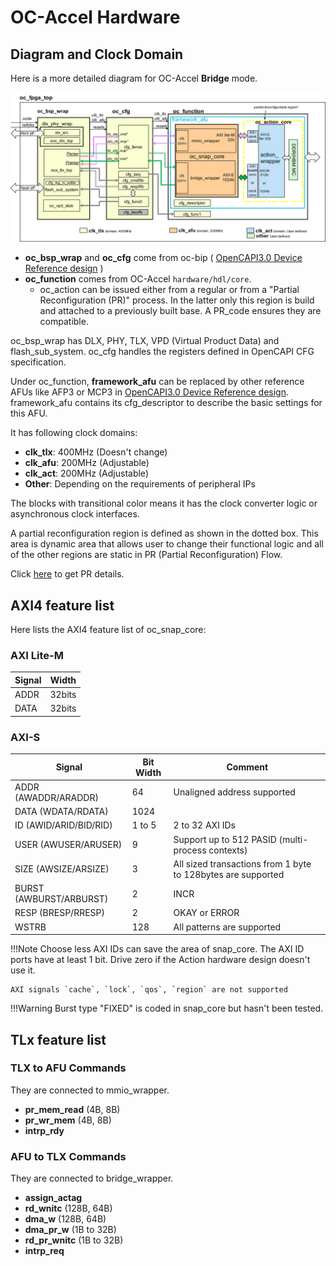 # OC-Accel Hardware

## Diagram and Clock Domain
Here is a more detailed diagram for OC-Accel **Bridge** mode.

![clock-domain](pictures/hw-clock-domain.svg)

* **oc_bsp_wrap** and **oc_cfg** come from oc-bip ( [OpenCAPI3.0 Device Reference design] )
* **oc_function** comes from OC-Accel `hardware/hdl/core`.
  * oc_action can be issued either from a regular or from a "Partial Reconfiguration (PR)" process. In the latter only this region is build and attached to a previously built base. A PR_code ensures they are compatible.

oc_bsp_wrap has DLX, PHY, TLX, VPD (Virtual Product Data) and flash_sub_system. oc_cfg handles the registers defined in OpenCAPI CFG specification. 


Under oc_function, **framework_afu** can be replaced by other reference AFUs like AFP3 or MCP3 in [OpenCAPI3.0 Device Reference design]. framework_afu contains its cfg_descriptor to describe the basic settings for this AFU. 

[OpenCAPI3.0 Device Reference design]: https://github.com/OpenCAPI/OpenCAPI3.0_Client_RefDesign

It has following clock domains: 

* **clk_tlx**: 400MHz (Doesn't change)
* **clk_afu**: 200MHz (Adjustable)
* **clk_act**: 200MHz (Adjustable)
* **Other**: Depending on the requirements of peripheral IPs

The blocks with transitional color means it has the clock converter logic or asynchronous clock interfaces. 

A partial reconfiguration region is defined as shown in the dotted box. This area is dynamic area that allows user to change their functional logic and all of the other regions are static in PR (Partial Reconfiguration) Flow.

Click [here] to get PR details.

[here]: ./pr.md



## AXI4 feature list

Here lists the AXI4 feature list of oc_snap_core: 

### AXI Lite-M

| Signal | Width |
|----| ----|
|ADDR| 32bits|
|DATA| 32bits|


### AXI-S

| Signal | Bit Width | Comment |
|----| ----|---|
| ADDR (AWADDR/ARADDR)| 64 |  Unaligned address supported|
| DATA (WDATA/RDATA)| 1024| |
| ID (AWID/ARID/BID/RID)| 1 to 5 | 2 to 32 AXI IDs |
| USER (AWUSER/ARUSER)| 9 | Support up to 512 PASID (multi-process contexts)|
| SIZE (AWSIZE/ARSIZE) | 3 | All sized transactions from 1 byte to 128bytes are supported|
| BURST (AWBURST/ARBURST) | 2 | INCR |
| RESP (BRESP/RRESP)| 2| OKAY or ERROR |
| WSTRB | 128 |  All patterns are supported |


!!!Note
    Choose less AXI IDs can save the area of snap_core. The AXI ID ports have at least 1 bit. Drive zero if the Action hardware design doesn't use it. 
    
    AXI signals `cache`, `lock`, `qos`, `region` are not supported


!!!Warning
    Burst type "FIXED" is coded in snap_core but hasn't been tested.


## TLx feature list

### TLX to AFU Commands

They are connected to mmio_wrapper.

* **pr_mem_read** (4B, 8B)
* **pr_wr_mem** (4B, 8B)
* **intrp_rdy**

### AFU to TLX Commands

They are connected to bridge_wrapper.

* **assign_actag**
* **rd_wnitc** (128B, 64B)
* **dma_w** (128B, 64B)
* **dma_pr_w** (1B to 32B)
* **rd_pr_wnitc** (1B to 32B)
* **intrp_req**


